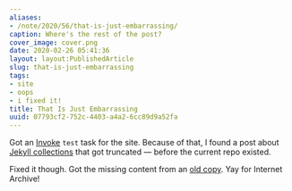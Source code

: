 ```yaml
---
aliases:
- /note/2020/56/that-is-just-embarrassing/
caption: Where's the rest of the post?
cover_image: cover.png
date: 2020-02-26 05:41:36
layout: layout:PublishedArticle
slug: that-is-just-embarrassing
tags:
- site
- oops
- i fixed it!
title: That Is Just Embarrassing
uuid: 07793cf2-752c-4403-a4a2-6cc89d9a52fa
---
```


Got an [Invoke](/tags/pyinvoke) `test` task for the site. Because of
that, I found a post about [Jekyll
collections](/post/2015/07/making-a-jekyll-collection) that got
truncated — before the current repo existed.

Fixed it though. Got the missing content from an [old
copy](https://web.archive.org/web/20160318224730/http://randomgeekery.org/post/2015/making-a-jekyll-collection).
Yay for Internet Archive\!